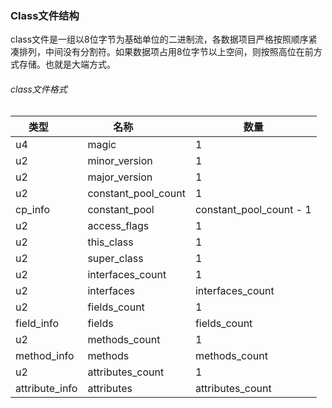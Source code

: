 ### Class文件结构
class文件是一组以8位字节为基础单位的二进制流，各数据项目严格按照顺序紧凑排列，中间没有分割符。如果数据项占用8位字节以上空间，则按照高位在前方式存储。也就是大端方式。

###### class文件格式

| 类型        | 名称           | 数量  |
| ------------- |-------------| -----|
|u4|magic|1|
|u2|minor_version|1|
|u2|major_version|1|
|u2|constant_pool_count|1|
|cp_info|constant_pool|constant_pool_count - 1|
|u2|access_flags|1|
|u2|this_class|1|
|u2|super_class|1|
|u2|interfaces_count|1|
|u2|interfaces|interfaces_count|
|u2|fields_count|1|
|field_info|fields|fields_count|
|u2|methods_count|1|
|method_info|methods|methods_count|
|u2|attributes_count|1|
|attribute_info|attributes|attributes_count|

